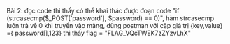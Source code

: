 Bài 2: đọc code thì thấy có thể khai thác được đoạn code "if (strcasecmp($_POST['password'], $password) == 0)", hàm strcasecmp luôn trả về 0 khi truyền vào mảng, dùng postman với cặp giá trị {key,value} ={ password[],123} thì thấy flag = "FLAG_VQcTWEK7zZYzvLhX"
